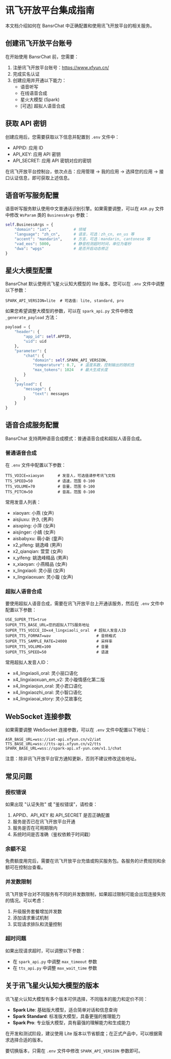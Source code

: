 # 讯飞开放平台集成指南

本文档介绍如何在 BansrChat 中正确配置和使用讯飞开放平台的相关服务。

## 创建讯飞开放平台账号

在开始使用 BansrChat 前，您需要：

1. 注册讯飞开放平台账号：https://www.xfyun.cn/
2. 完成实名认证
3. 创建应用并开通以下能力：
   - 语音听写
   - 在线语音合成
   - 星火大模型 (Spark)
   - [可选] 超拟人语音合成

## 获取 API 密钥

创建应用后，您需要获取以下信息并配置到 `.env` 文件中：

- APPID: 应用 ID
- API_KEY: 应用 API 密钥
- API_SECRET: 应用 API 密钥对应的密钥

在讯飞开放平台控制台，依次点击：应用管理 -> 我的应用 -> 选择您的应用 -> 接口认证信息，即可获取上述信息。

## 语音听写服务配置

语音听写服务默认使用中文普通话识别引擎。如果需要调整，可以在 `ASR.py` 文件中修改 `WsParam` 类的 `BusinessArgs` 参数：

```python
self.BusinessArgs = {
    "domain": "iat",          # 领域
    "language": "zh_cn",      # 语言，可选：zh_cn, en_us 等
    "accent": "mandarin",     # 方言，可选：mandarin, cantonese 等
    "vad_eos": 5000,          # 静音检测超时时间，单位为毫秒
    "dwa": "wpgs"             # 是否开启动态修正
}
```

## 星火大模型配置

BansrChat 默认使用讯飞星火认知大模型的 lite 版本。您可以在 `.env` 文件中调整以下参数：

```
SPARK_API_VERSION=lite  # 可选值: lite, standard, pro
```

如果您希望调整大模型的参数，可以在 `spark_api.py` 文件中修改 `_generate_payload` 方法：

```python
payload = {
    "header": {
        "app_id": self.APPID,
        "uid": uid
    },
    "parameter": {
        "chat": {
            "domain": self.SPARK_API_VERSION,
            "temperature": 0.7,  # 温度系数，控制输出的随机性
            "max_tokens": 1024   # 最大生成长度
        }
    },
    "payload": {
        "message": {
            "text": messages
        }
    }
}
```

## 语音合成服务配置

BansrChat 支持两种语音合成模式：普通语音合成和超拟人语音合成。

### 普通语音合成

在 `.env` 文件中配置以下参数：

```
TTS_VOICE=xiaoyan      # 发音人，可选值请参考讯飞文档
TTS_SPEED=50           # 语速，范围 0-100
TTS_VOLUME=70          # 音量，范围 0-100
TTS_PITCH=50           # 音高，范围 0-100
```

常用发音人列表：
- xiaoyan: 小燕 (女声)
- aisjiuxu: 许久 (男声)
- aisxping: 小萍 (女声)
- aisjinger: 小婧 (女声)
- aisbabyxu: 萌小新 (童声)
- x2_yifeng: 姚逸峰 (男声)
- x2_qianqian: 萱萱 (女声)
- x_yifeng: 姚逸峰精品 (男声)
- x_xiaoyan: 小燕精品 (女声)
- x_lingxiaoli: 灵小丽 (女声)
- x_lingxiaoxuan: 灵小璇 (女声)

### 超拟人语音合成

要使用超拟人语音合成，需要在讯飞开放平台上开通该服务，然后在 `.env` 文件中配置以下参数：

```
USE_SUPER_TTS=true
SUPER_TTS_BASE_URL=您的超拟人TTS服务地址
SUPER_TTS_VOICE_ID=x4_lingxiaoli_oral  # 超拟人发音人ID
SUPER_TTS_FORMAT=wav                    # 音频格式
SUPER_TTS_SAMPLE_RATE=24000             # 采样率
SUPER_TTS_VOLUME=100                    # 音量
SUPER_TTS_SPEED=50                      # 语速
```

常用超拟人发音人ID：
- x4_lingxiaoli_oral: 灵小丽口语化
- x4_lingxiaoxuan_em_v2: 灵小璇情感化第二版
- x4_lingxiaojun_oral: 灵小君口语化
- x4_lingxiaozhi_oral: 灵小智口语化
- x4_lingxiaoai_story: 灵小艾故事化

## WebSocket 连接参数

如果需要调整 WebSocket 连接参数，可以在 `.env` 文件中配置以下地址：

```
ASR_BASE_URL=wss://iat-api.xfyun.cn/v2/iat
TTS_BASE_URL=wss://tts-api.xfyun.cn/v2/tts
SPARK_BASE_URL=wss://spark-api.xf-yun.com/v1.1/chat
```

注意：除非讯飞开放平台官方通知更新，否则不建议修改这些地址。

## 常见问题

### 授权错误

如果出现 "认证失败" 或 "鉴权错误"，请检查：

1. APPID、API_KEY 和 API_SECRET 是否正确配置
2. 服务是否已在讯飞开放平台开通
3. 服务是否在可用期限内
4. 系统时间是否准确（鉴权依赖于时间戳）

### 余额不足

免费额度用完后，需要在讯飞开放平台充值或购买服务包。各服务的计费规则和余额可在控制台查看。

### 并发数限制

讯飞开放平台对不同服务有不同的并发数限制，如果超过限制可能会出现连接失败的情况。可以考虑：

1. 升级服务套餐增加并发数
2. 添加请求重试机制
3. 实现请求排队和流量控制

### 超时问题

如果出现请求超时，可以调整以下参数：

- 在 `spark_api.py` 中调整 `max_timeout` 参数
- 在 `tts_api.py` 中调整 `max_wait_time` 参数

## 关于讯飞星火认知大模型的版本

讯飞星火认知大模型有多个版本可供选择，不同版本的能力和定价不同：

- **Spark Lite**: 基础版大模型，适合简单对话和信息查询
- **Spark Standard**: 标准版大模型，具备更强的推理能力
- **Spark Pro**: 专业版大模型，具有最强的理解能力和生成能力

在开发和测试阶段，建议使用 Lite 版本以节省额度；在正式产品中，可以根据需求选择合适的版本。

要切换版本，只需在 `.env` 文件中修改 `SPARK_API_VERSION` 参数即可。